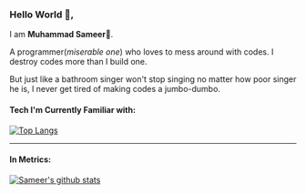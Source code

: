 ### Hello World 👋,
I am **Muhammad Sameer**🤗.

A programmer(*miserable one*) who loves to mess around with codes. I destroy codes more than I build one.

But just like a bathroom singer won't stop singing no matter how poor singer he is, I never get tired of making codes a jumbo-dumbo.

#### Tech I'm Currently Familiar with:
[![Top Langs](https://github-readme-stats.vercel.app/api/top-langs/?username=itsmdsameerkhan&layout=compact&theme=dark&hide=css,html&langs_count=4&hide_border=true&hide_title=true)](https://github.com/anuraghazra/github-readme-stats) 

---

#### In Metrics:
[![Sameer's github stats](https://github-readme-stats.vercel.app/api?username=itsmdsameerkhan&count_private=true&include_all_commits=true&show_icons=true&hide_border=true&theme=dark&custom_title=Sameer%27s%20GitHub%20Stats&line_height=22)](https://github.com/itsmdsameerkhan)
